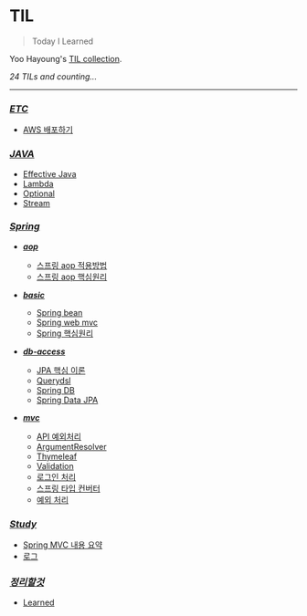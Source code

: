 # TIL
> Today I Learned

Yoo Hayoung's [TIL collection](https://github.com/YooHayoung/TIL).

*24 TILs and counting...*

---


### [***ETC***](ETC)

  - [AWS 배포하기](/ETC/AWS_배포하기.md)

### [***JAVA***](JAVA)

  - [Effective Java](/JAVA/Effective_Java.md)
  - [Lambda](/JAVA/Lambda.md)
  - [Optional](/JAVA/Optional.md)
  - [Stream](/JAVA/Stream.md)

### [***Spring***](Spring)

  - [***aop***](/Spring/aop)

    - [스프링 aop 적용방법](/Spring/aop/스프링-aop-적용방법.md)
    - [스프링 aop 핵심원리](/Spring/aop/스프링-aop-핵심원리.md)

  - [***basic***](/Spring/basic)

    - [Spring bean](/Spring/basic/Spring-bean.md)
    - [Spring web mvc](/Spring/basic/Spring-web-mvc.md)
    - [Spring 핵심원리](/Spring/basic/Spring-핵심원리.md)

  - [***db-access***](/Spring/db-access)

    - [JPA 핵심 이론](/Spring/db-access/JPA-핵심-이론.md)
    - [Querydsl](/Spring/db-access/Querydsl.md)
    - [Spring DB](/Spring/db-access/Spring-DB.md)
    - [Spring Data JPA](/Spring/db-access/Spring-Data-JPA.md)

  - [***mvc***](/Spring/mvc)

    - [API 예외처리](/Spring/mvc/API-예외처리.md)
    - [ArgumentResolver](/Spring/mvc/ArgumentResolver.md)
    - [Thymeleaf](/Spring/mvc/Thymeleaf.md)
    - [Validation](/Spring/mvc/Validation.md)
    - [로그인 처리](/Spring/mvc/로그인-처리.md)
    - [스프링 타입 컨버터](/Spring/mvc/스프링-타입-컨버터.md)
    - [예외 처리](/Spring/mvc/예외-처리.md)

### [***Study***](Study)

  - [Spring MVC 내용 요약](/Study/Spring_MVC_내용_요약.md)
  - [로그](/Study/로그.md)

### [***정리할것***](정리할것)

  - [Learned](/정리할것/Learned.md)


